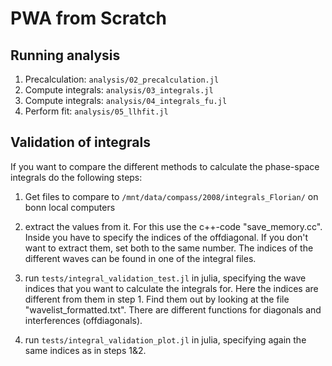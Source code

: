 # PWA from Scratch

## Running analysis

1. Precalculation: `analysis/02_precalculation.jl`
2. Compute integrals: `analysis/03_integrals.jl`
3. Compute integrals: `analysis/04_integrals_fu.jl`
4. Perform fit: `analysis/05_llhfit.jl`


## Validation of integrals

If you want to compare the different methods to calculate the phase-space integrals do the following steps:

1. Get files to compare to `/mnt/data/compass/2008/integrals_Florian/` on bonn local computers

2. extract the values from it.
   For this use the c++-code "save_memory.cc".
   Inside you have to specify the indices of the offdiagonal. If you don't want to extract them, set both to the same number.
   The indices of the different waves can be found in one of the integral files.

3. run `tests/integral_validation_test.jl` in julia,
   specifying the wave indices that you want to calculate the integrals for. Here the indices are different from them in step 1. Find them out by looking at the file "wavelist_formatted.txt".
   There are different functions for diagonals and interferences (offdiagonals).

4. run `tests/integral_validation_plot.jl` in julia, specifying again the same indices as in steps 1&2.

